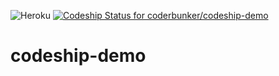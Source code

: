  ![Heroku]( https://heroku-badge.herokuapp.com/?app=codeship-demo&style=flat&svg=1) [ ![Codeship Status for coderbunker/codeship-demo](https://app.codeship.com/projects/8a915620-fa91-0135-6fd6-467245c6186e/status?branch=master)](https://app.codeship.com/projects/278836)



# codeship-demo
